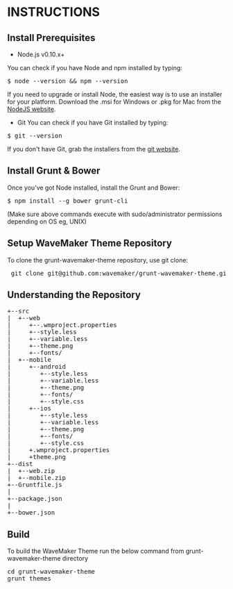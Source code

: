 INSTRUCTIONS
============

Install Prerequisites
--------

* Node.js v0.10.x+

You can check if you have Node and npm installed by typing:
<pre>
$ node --version && npm --version
</pre>

If you need to upgrade or install Node, the easiest way is to use an installer for your platform. Download the .msi for Windows or .pkg for Mac from the [NodeJS website](https://nodejs.org/download/).

* Git
You can check if you have Git installed by typing:
<pre>
$ git --version
</pre>
If you don't have Git, grab the installers from the [git website](http://git-scm.com/).


Install Grunt & Bower
--------

Once you’ve got Node installed, install the Grunt and Bower:
<pre>
$ npm install --g bower grunt-cli
</pre>

(Make sure above commands execute with sudo/administrator permissions depending on OS eg, UNIX)

Setup WaveMaker Theme Repository
--------
To clone the grunt-wavemaker-theme repository, use git clone:

<pre>
 git clone git@github.com:wavemaker/grunt-wavemaker-theme.git
</pre>

Understanding the Repository
--------
<pre>
+--src
|  +--web
|     +--.wmproject.properties
|     +--style.less
|     +--variable.less
|     +--theme.png
|     +--fonts/
|  +--mobile
|     +--android
|        +--style.less
|        +--variable.less
|        +--theme.png
|        +--fonts/
|        +--style.css
|     +--ios
|        +--style.less
|        +--variable.less
|        +--theme.png
|        +--fonts/
|        +--style.css
|     +.wmproject.properties
|     +theme.png
+--dist
|  +--web.zip
|  +--mobile.zip
+--Gruntfile.js
|
+--package.json
|
+--bower.json
</pre>
Build
--------
To build the WaveMaker Theme run the below command from grunt-wavemaker-theme directory

<pre>
cd grunt-wavemaker-theme
grunt themes
</pre>

